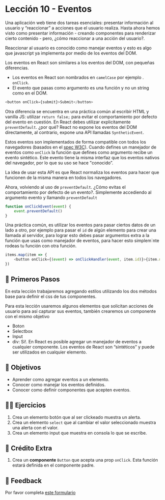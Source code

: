 # Lección 10 - Eventos

Una aplicación web tiene dos tareas esenciales: presentar información al usuario y “reaccionar” a acciones que el usuario realiza. Hasta ahora hemos visto como presentar información - creando componentes para renderizar cierto contenido - pero, ¿cómo reaccionar a una acción del usuario?.

Reaccionar al usuario es conocido como manejar eventos y esto es algo que javascript ya implementa por medio de los eventos del DOM.

Los eventos en React son similares a los eventos del DOM, con pequeñas diferencias.

- Los eventos en React son nombrados en `camelCase` por ejemplo . `onClick`.
- El evento que pasas como argumento es una función y no un string como en el DOM.

```javascript
<button onClick={submit}>Submit</button>
```

Otra diferencia se encuentra en una práctica común al escribir HTML y vanilla JS: utilizar `return false;` para evitar el comportamiento por defecto del evento en cuestión. En React debes utilizar explicitamente `preventDefault`. ¿por qué? React no expone los eventos del DOM directamente, al contrario, expone una API llamadas `SyntheticEvent`.

Estos eventos son implementados de forma compatible con todos los navegadores (basados en el [spec W3C](https://www.w3.org/TR/DOM-Level-3-Events/)). Cuando defines un manejador de eventos como `onClick` la función que defines como argumento recibe un evento sintético. Este evento tiene la misma interfaz que los eventos nativos del navegador, por lo que su uso se hace "conocido”.

La idea de usar esta API es que React normaliza los eventos para hacer que funcionen de la misma manera en todos los navegadores.

Ahora, volviendo al uso de `preventDefault`.  ¿Cómo evitas el comportamiento por defecto de un evento?. Simplemente accediendo al argumento evento y llamando `preventDefault`

```javascript
function onClickEvent(event) {
	event.preventDefault()
}
```

Una práctica común, es utilizar los eventos para pasar ciertos datos de un lado a otro, por ejemplo para pasar el `id` de algún elemento para crear una llamada al servidor, para lograr esto debes pasar argumentos extra a la función que usas como manejador de eventos, para hacer esto simplem`nte rodeas tu función con otra función.

```javascript
items.map(item => {
	<button onClick={(event) => onClickHandler(event, item.id)}>{item.name}</button>
})
```

## 🐾 Primeros Pasos

En esta lección trabajaremos agregando estilos utilizando los dos métodos base para definir el css de tus componentes.

Para esta lección usaremos algunos elementos que solicitan acciones de usuario para así capturar sus eventos, también crearemos un componente con el mismo objetivo

- Boton
- Selectbox
- Input
- div: Si!. En React es posible agregar un manejador de eventos a cualquier componente. Los eventos de React son “sintéticos” y puede ser utilizados en cualquier elemento.

## 🎯 Objetivos

- Aprender como agregar eventos a un elemento.
- Conocer como manejar los eventos definidos.
- Conocer como definir componentes que acepten eventos.

## 🏋️‍♂️ Ejercicios

1. Crea un elemento botón que al ser clickeado muestra un alerta.
2. Crea un elemento `select` que al cambiar el valor seleccionado muestra una alerta con el valor.
3. Crea un elemento input que muestra en consola lo que se escribe.

## 💸 Crédito Extra

1. Crea un **componente** `Button` que acepta una prop `onClick`. Esta función estará definida en el componente padre.

## 📣 Feedback
Por favor completa [este formulario](https://docs.google.com/forms/d/e/1FAIpQLSfVXaAKvJ7aj_de08YTet3g4Go5FV7QrI9TJWkYI1UDg1KW6A/viewform?usp=pp_url&entry.1045988887=Lección%2010)